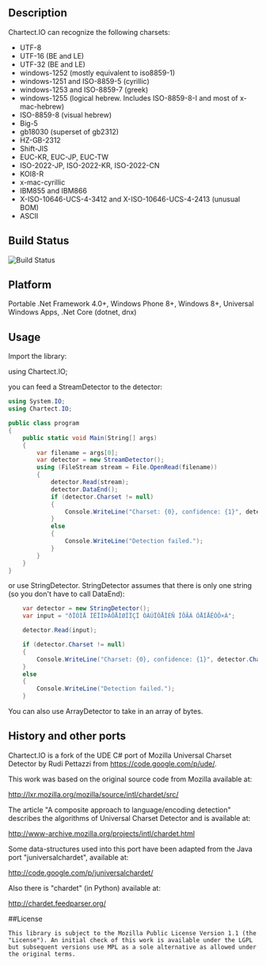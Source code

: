 ## Description

Chartect.IO can recognize the following charsets:

* UTF-8
* UTF-16 (BE and LE)
* UTF-32 (BE and LE)
* windows-1252 (mostly equivalent to iso8859-1)
* windows-1251 and ISO-8859-5 (cyrillic)
* windows-1253 and ISO-8859-7 (greek)
* windows-1255 (logical hebrew. Includes ISO-8859-8-I and most of x-mac-hebrew)
* ISO-8859-8 (visual hebrew)
* Big-5
* gb18030 (superset of gb2312)
* HZ-GB-2312
* Shift-JIS
* EUC-KR, EUC-JP, EUC-TW
* ISO-2022-JP, ISO-2022-KR, ISO-2022-CN
* KOI8-R
* x-mac-cyrillic
* IBM855 and IBM866
* X-ISO-10646-UCS-4-3412 and X-ISO-10646-UCS-4-2413 (unusual BOM)
* ASCII

## Build Status

![Build Status](https://lexm.visualstudio.com/_apis/public/build/definitions/e6a58d77-f73b-4b58-b2d3-e1a08fc5b23d/4/badge)

## Platform
Portable .Net Framework 4.0+,
Windows Phone 8+,
Windows 8+,
Universal Windows Apps,
.Net Core (dotnet, dnx)

## Usage

Import the library:

using Chartect.IO;

you can feed a StreamDetector to the detector:  
```c#
using System.IO;
using Chartect.IO;

public class program
{
    public static void Main(String[] args)
    {
        var filename = args[0];
        var detector = new StreamDetector();
        using (FileStream stream = File.OpenRead(filename)) 
        {
            detector.Read(stream);
            detector.DataEnd();
            if (detector.Charset != null) 
            {
                Console.WriteLine("Charset: {0}, confidence: {1}", detector.Charset, detector.Confidence);
            }  
            else  
            {  
                Console.WriteLine("Detection failed.");  
            } 
        }
    }
}
```

or use StringDetector. StringDetector assumes that there is only one string (so you don't have to call DataEnd):
```c#         
    var detector = new StringDetector();
    var input = "ðÏÓÌÅ ÏËÏÎÞÁÔÅÌØÎÏÇÏ ÒÁÚÏÒÅÎÉÑ ÏÔÃÁ ÓÅÍÅÊÓÔ×Á";

    detector.Read(input);

    if (detector.Charset != null) 
    {
        Console.WriteLine("Charset: {0}, confidence: {1}", detector.Charset, detector.Confidence);
    }  
    else  
    {  
        Console.WriteLine("Detection failed.");  
    }  
```
You can also use ArrayDetector to take in an array of bytes.

## History and other ports


Chartect.IO is a fork of the UDE C# port of Mozilla Universal Charset Detector by Rudi Pettazzi from https://code.google.com/p/ude/.

This work was based on the original source code from Mozilla available at: 

http://lxr.mozilla.org/mozilla/source/intl/chardet/src/  

The article "A composite approach to language/encoding detection" describes the algorithms of Universal Charset Detector and is available at: 

http://www-archive.mozilla.org/projects/intl/chardet.html

Some data-structures used into this port have been adapted from the Java port "juniversalchardet", available at:
     
http://code.google.com/p/juniversalchardet/

Also there is "chardet" (in Python) available at: 
       
http://chardet.feedparser.org/


##License

    This library is subject to the Mozilla Public License Version 1.1 (the "License"). An initial check of this work is available under the LGPL but subsequent versions use MPL as a sole alternative as allowed under the original terms.
